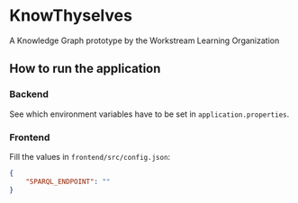 # KnowThyselves
A Knowledge Graph prototype by the Workstream Learning Organization

## How to run the application

### Backend

See which environment variables have to be set in `application.properties`.

### Frontend

Fill the values in `frontend/src/config.json`:

```json
{
    "SPARQL_ENDPOINT": ""
}
```
